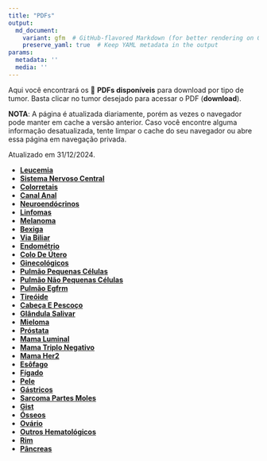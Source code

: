 ```yaml
---
title: "PDFs"
output: 
  md_document:
    variant: gfm  # GitHub-flavored Markdown (for better rendering on GitHub)
    preserve_yaml: true  # Keep YAML metadata in the output
params:
  metadata: ''
  media: ''
---
```


<script async src="https://scripts.simpleanalyticscdn.com/latest.js"></script>

Aqui você encontrará os 📝 **PDFs disponíveis** para download por tipo
de tumor. Basta clicar no tumor desejado para acessar o PDF
(**download**).

**NOTA**: A página é atualizada diariamente, porém as vezes o navegador
pode manter em cache a versão anterior. Caso você encontre alguma
informação desatualizada, tente limpar o cache do seu navegador ou abre
essa página em navegação privada.

Atualizado em 31/12/2024.

- [**Leucemia**](https://coeoralmeds-e768.restdb.io/media/677399adf63b8048000b37e7?download=true)
- [**Sistema Nervoso
  Central**](https://coeoralmeds-e768.restdb.io/media/677399aef63b8048000b37ea?download=true)
- [**Colorretais**](https://coeoralmeds-e768.restdb.io/media/677399b0f63b8048000b37f0?download=true)
- [**Canal
  Anal**](https://coeoralmeds-e768.restdb.io/media/677399b2f63b8048000b37f2?download=true)
- [**Neuroendócrinos**](https://coeoralmeds-e768.restdb.io/media/677399b3f63b8048000b37f4?download=true)
- [**Linfomas**](https://coeoralmeds-e768.restdb.io/media/677399b4f63b8048000b37f6?download=true)
- [**Melanoma**](https://coeoralmeds-e768.restdb.io/media/677399b5f63b8048000b37f7?download=true)
- [**Bexiga**](https://coeoralmeds-e768.restdb.io/media/677399b7f63b8048000b37fa?download=true)
- [**Via
  Biliar**](https://coeoralmeds-e768.restdb.io/media/677399b8f63b8048000b37fe?download=true)
- [**Endométrio**](https://coeoralmeds-e768.restdb.io/media/677399b9f63b8048000b3801?download=true)
- [**Colo De
  Útero**](https://coeoralmeds-e768.restdb.io/media/677399baf63b8048000b3803?download=true)
- [**Ginecológicos**](https://coeoralmeds-e768.restdb.io/media/677399bcf63b8048000b3805?download=true)
- [**Pulmão Pequenas
  Células**](https://coeoralmeds-e768.restdb.io/media/677399bdf63b8048000b3807?download=true)
- [**Pulmão Não Pequenas
  Células**](https://coeoralmeds-e768.restdb.io/media/677399bef63b8048000b3809?download=true)
- [**Pulmão
  Egfrm**](https://coeoralmeds-e768.restdb.io/media/677399c0f63b8048000b380b?download=true)
- [**Tireóide**](https://coeoralmeds-e768.restdb.io/media/677399c2f63b8048000b380f?download=true)
- [**Cabeça E
  Pescoço**](https://coeoralmeds-e768.restdb.io/media/677399c3f63b8048000b3811?download=true)
- [**Glândula
  Salivar**](https://coeoralmeds-e768.restdb.io/media/677399c5f63b8048000b3813?download=true)
- [**Mieloma**](https://coeoralmeds-e768.restdb.io/media/677399c6f63b8048000b3815?download=true)
- [**Próstata**](https://coeoralmeds-e768.restdb.io/media/677399c7f63b8048000b3817?download=true)
- [**Mama
  Luminal**](https://coeoralmeds-e768.restdb.io/media/677399caf63b8048000b381a?download=true)
- [**Mama Triplo
  Negativo**](https://coeoralmeds-e768.restdb.io/media/677399cbf63b8048000b381c?download=true)
- [**Mama
  Her2**](https://coeoralmeds-e768.restdb.io/media/677399cdf63b8048000b381f?download=true)
- [**Esôfago**](https://coeoralmeds-e768.restdb.io/media/677399cef63b8048000b3821?download=true)
- [**Fígado**](https://coeoralmeds-e768.restdb.io/media/677399cff63b8048000b3823?download=true)
- [**Pele**](https://coeoralmeds-e768.restdb.io/media/677399d1f63b8048000b3825?download=true)
- [**Gástricos**](https://coeoralmeds-e768.restdb.io/media/677399d2f63b8048000b3827?download=true)
- [**Sarcoma Partes
  Moles**](https://coeoralmeds-e768.restdb.io/media/677399d3f63b8048000b3828?download=true)
- [**Gist**](https://coeoralmeds-e768.restdb.io/media/677399d5f63b8048000b382b?download=true)
- [**Ósseos**](https://coeoralmeds-e768.restdb.io/media/677399d6f63b8048000b382d?download=true)
- [**Ovário**](https://coeoralmeds-e768.restdb.io/media/677399d7f63b8048000b382f?download=true)
- [**Outros
  Hematológicos**](https://coeoralmeds-e768.restdb.io/media/677399d8f63b8048000b3831?download=true)
- [**Rim**](https://coeoralmeds-e768.restdb.io/media/677399daf63b8048000b3832?download=true)
- [**Pâncreas**](https://coeoralmeds-e768.restdb.io/media/677399dbf63b8048000b3834?download=true)
